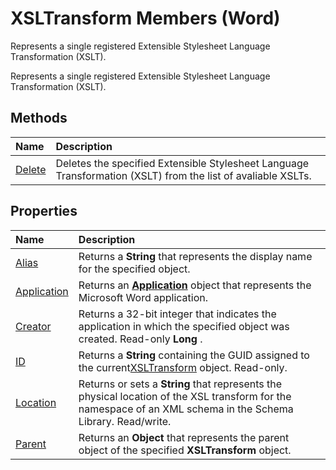 
# XSLTransform Members (Word)
Represents a single registered Extensible Stylesheet Language Transformation (XSLT).

Represents a single registered Extensible Stylesheet Language Transformation (XSLT).


## Methods



|**Name**|**Description**|
|:-----|:-----|
|[Delete](258a1ee9-8cf8-13fb-599c-00d228a8499c.md)|Deletes the specified Extensible Stylesheet Language Transformation (XSLT) from the list of avaliable XSLTs.|

## Properties



|**Name**|**Description**|
|:-----|:-----|
|[Alias](38615e8f-cb40-6e83-f29c-520430f16ada.md)|Returns a  **String** that represents the display name for the specified object.|
|[Application](6fcbf0cf-bbae-847b-3cd3-8ba7edbdc877.md)|Returns an  **[Application](d1cf6f8f-4e88-bf01-93b4-90a83f79cb44.md)** object that represents the Microsoft Word application.|
|[Creator](d70d64c9-72f6-a1cb-fa81-3a9478e7f468.md)|Returns a 32-bit integer that indicates the application in which the specified object was created. Read-only  **Long** .|
|[ID](4fec8a2b-f422-1ec6-f3c1-c54cfefd981f.md)|Returns a  **String** containing the GUID assigned to the current[XSLTransform](cccf0383-8b21-0f46-b5b6-9a092599fd76.md) object. Read-only.|
|[Location](6fa766b2-b292-883a-edee-6b8746d6904e.md)|Returns or sets a  **String** that represents the physical location of the XSL transform for the namespace of an XML schema in the Schema Library. Read/write.|
|[Parent](37101737-e6a1-a984-681f-3ffd3d9154dc.md)|Returns an  **Object** that represents the parent object of the specified **XSLTransform** object.|

